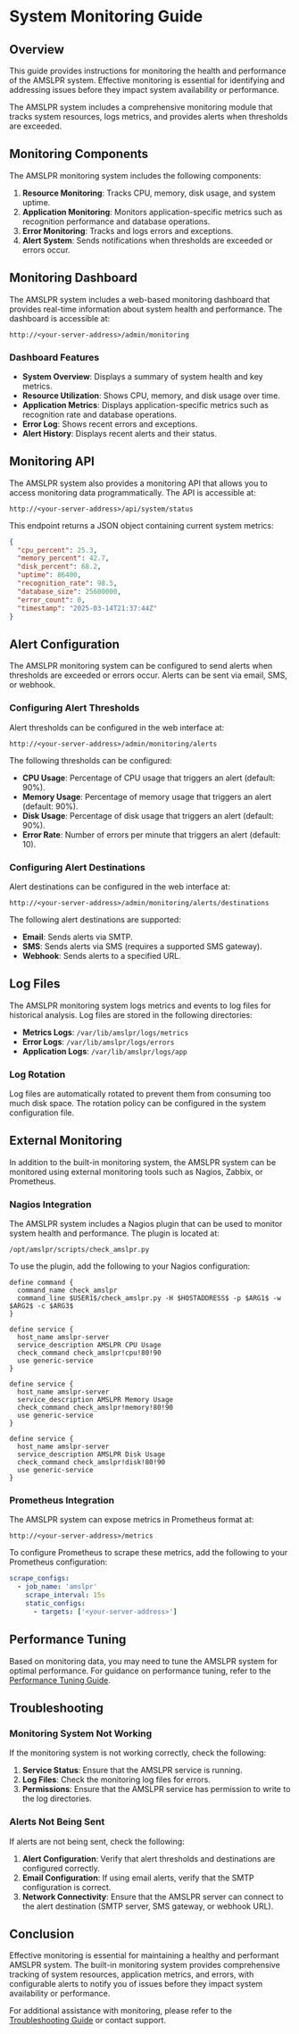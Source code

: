 # System Monitoring Guide

## Overview

This guide provides instructions for monitoring the health and performance of the AMSLPR system. Effective monitoring is essential for identifying and addressing issues before they impact system availability or performance.

The AMSLPR system includes a comprehensive monitoring module that tracks system resources, logs metrics, and provides alerts when thresholds are exceeded.

## Monitoring Components

The AMSLPR monitoring system includes the following components:

1. **Resource Monitoring**: Tracks CPU, memory, disk usage, and system uptime.
2. **Application Monitoring**: Monitors application-specific metrics such as recognition performance and database operations.
3. **Error Monitoring**: Tracks and logs errors and exceptions.
4. **Alert System**: Sends notifications when thresholds are exceeded or errors occur.

## Monitoring Dashboard

The AMSLPR system includes a web-based monitoring dashboard that provides real-time information about system health and performance. The dashboard is accessible at:

```
http://<your-server-address>/admin/monitoring
```

### Dashboard Features

- **System Overview**: Displays a summary of system health and key metrics.
- **Resource Utilization**: Shows CPU, memory, and disk usage over time.
- **Application Metrics**: Displays application-specific metrics such as recognition rate and database operations.
- **Error Log**: Shows recent errors and exceptions.
- **Alert History**: Displays recent alerts and their status.

## Monitoring API

The AMSLPR system also provides a monitoring API that allows you to access monitoring data programmatically. The API is accessible at:

```
http://<your-server-address>/api/system/status
```

This endpoint returns a JSON object containing current system metrics:

```json
{
  "cpu_percent": 25.3,
  "memory_percent": 42.7,
  "disk_percent": 68.2,
  "uptime": 86400,
  "recognition_rate": 98.5,
  "database_size": 25600000,
  "error_count": 0,
  "timestamp": "2025-03-14T21:37:44Z"
}
```

## Alert Configuration

The AMSLPR monitoring system can be configured to send alerts when thresholds are exceeded or errors occur. Alerts can be sent via email, SMS, or webhook.

### Configuring Alert Thresholds

Alert thresholds can be configured in the web interface at:

```
http://<your-server-address>/admin/monitoring/alerts
```

The following thresholds can be configured:

- **CPU Usage**: Percentage of CPU usage that triggers an alert (default: 90%).
- **Memory Usage**: Percentage of memory usage that triggers an alert (default: 90%).
- **Disk Usage**: Percentage of disk usage that triggers an alert (default: 90%).
- **Error Rate**: Number of errors per minute that triggers an alert (default: 10).

### Configuring Alert Destinations

Alert destinations can be configured in the web interface at:

```
http://<your-server-address>/admin/monitoring/alerts/destinations
```

The following alert destinations are supported:

- **Email**: Sends alerts via SMTP.
- **SMS**: Sends alerts via SMS (requires a supported SMS gateway).
- **Webhook**: Sends alerts to a specified URL.

## Log Files

The AMSLPR monitoring system logs metrics and events to log files for historical analysis. Log files are stored in the following directories:

- **Metrics Logs**: `/var/lib/amslpr/logs/metrics`
- **Error Logs**: `/var/lib/amslpr/logs/errors`
- **Application Logs**: `/var/lib/amslpr/logs/app`

### Log Rotation

Log files are automatically rotated to prevent them from consuming too much disk space. The rotation policy can be configured in the system configuration file.

## External Monitoring

In addition to the built-in monitoring system, the AMSLPR system can be monitored using external monitoring tools such as Nagios, Zabbix, or Prometheus.

### Nagios Integration

The AMSLPR system includes a Nagios plugin that can be used to monitor system health and performance. The plugin is located at:

```
/opt/amslpr/scripts/check_amslpr.py
```

To use the plugin, add the following to your Nagios configuration:

```
define command {
  command_name check_amslpr
  command_line $USER1$/check_amslpr.py -H $HOSTADDRESS$ -p $ARG1$ -w $ARG2$ -c $ARG3$
}

define service {
  host_name amslpr-server
  service_description AMSLPR CPU Usage
  check_command check_amslpr!cpu!80!90
  use generic-service
}

define service {
  host_name amslpr-server
  service_description AMSLPR Memory Usage
  check_command check_amslpr!memory!80!90
  use generic-service
}

define service {
  host_name amslpr-server
  service_description AMSLPR Disk Usage
  check_command check_amslpr!disk!80!90
  use generic-service
}
```

### Prometheus Integration

The AMSLPR system can expose metrics in Prometheus format at:

```
http://<your-server-address>/metrics
```

To configure Prometheus to scrape these metrics, add the following to your Prometheus configuration:

```yaml
scrape_configs:
  - job_name: 'amslpr'
    scrape_interval: 15s
    static_configs:
      - targets: ['<your-server-address>']
```

## Performance Tuning

Based on monitoring data, you may need to tune the AMSLPR system for optimal performance. For guidance on performance tuning, refer to the [Performance Tuning Guide](performance_tuning.md).

## Troubleshooting

### Monitoring System Not Working

If the monitoring system is not working correctly, check the following:

1. **Service Status**: Ensure that the AMSLPR service is running.
2. **Log Files**: Check the monitoring log files for errors.
3. **Permissions**: Ensure that the AMSLPR service has permission to write to the log directories.

### Alerts Not Being Sent

If alerts are not being sent, check the following:

1. **Alert Configuration**: Verify that alert thresholds and destinations are configured correctly.
2. **Email Configuration**: If using email alerts, verify that the SMTP configuration is correct.
3. **Network Connectivity**: Ensure that the AMSLPR server can connect to the alert destination (SMTP server, SMS gateway, or webhook URL).

## Conclusion

Effective monitoring is essential for maintaining a healthy and performant AMSLPR system. The built-in monitoring system provides comprehensive tracking of system resources, application metrics, and errors, with configurable alerts to notify you of issues before they impact system availability or performance.

For additional assistance with monitoring, please refer to the [Troubleshooting Guide](troubleshooting.md) or contact support.
